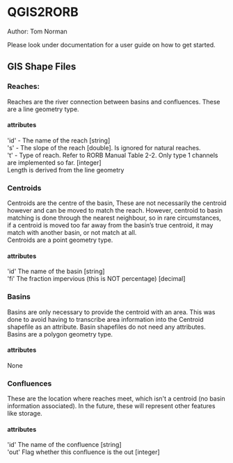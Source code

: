 # QGIS2RORB
Author: Tom Norman

Please look under documentation for a user guide on how to get started.

## GIS Shape Files
### Reaches:
Reaches are the river connection between basins and confluences. These are a  line geometry type.
#### attributes
'id' - The name of the reach [string]</br>
's' - The slope of the reach [double]. Is ignored for natural reaches.</br>
't' - Type of reach. Refer to RORB Manual Table 2-2. Only type 1 channels are implemented so far. [integer]</br>
Length is derived from the line geometry
### Centroids
Centroids are the centre of the basin, These are not necessarily the centroid however and can be moved to match the reach. However, centroid to basin matching is done through the nearest neighbour, so in rare circumstances, if a centroid is moved too far away from the basin’s true centroid, it may match with another basin, or not match at all.</br>
Centroids are a point geometry type.
#### attributes
'id' The name of the basin [string]</br>
'fi' The fraction impervious (this is NOT percentage) [decimal]</br>
### Basins
Basins are only necessary to provide the centroid with an area. This was done to avoid having to transcribe area information into the Centroid shapefile as an attribute. Basin shapefiles do not need any attributes.</br>
Basins are a polygon geometry type.
#### attributes
None</br>
### Confluences
These are the location where reaches meet, which isn't a centroid (no basin information associated). In the future, these will represent other features like storage.</br>
#### attributes
'id' The name of the confluence [string]</br>
'out' Flag whether this confluence is the out [integer]
